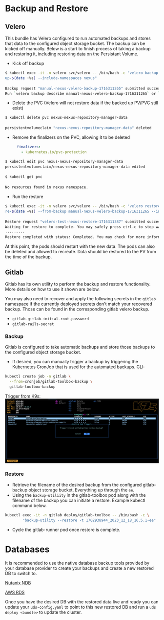 # Backup and Restore

## Velero
This bundle has Velero configured to run automated backups and stores that data to the configured object storage bucket. The backup can be kicked off manually. Below is a start to finish process of taking a backup and restoring it, including restoring data on the Persistant Volume. 

- Kick off backup
```bash
$ kubectl exec -it -n velero svc/velero -- /bin/bash -c "velero backup create manual-nexus-velero-back
up-$(date +%s) --include-namespaces nexus"

Backup request "manual-nexus-velero-backup-1716311265" submitted successfully.
Run `velero backup describe manual-nexus-velero-backup-1716311265` or `velero backup logs manual-nexus-velero-backup-1716311265` for more details.
```

- Delete the PVC (Velero will not restore data if the backed up PV/PVC still exist)
```bash
$ kubectl delete pvc nexus-nexus-repository-manager-data 

persistentvolumeclaim "nexus-nexus-repository-manager-data" deleted
```

- Remove the finalizers on the PVC, allowing it to be deleted
  ```yaml
    finalizers:
      - kubernetes.io/pvc-protection
  ```
```bash
$ kubectl edit pvc nexus-nexus-repository-manager-data 
persistentvolumeclaim/nexus-nexus-repository-manager-data edited

$ kubectl get pvc

No resources found in nexus namespace.
```

- Run the restore
```bash
$ kubectl exec -it -n velero svc/velero -- /bin/bash -c "velero restore create velero-test-nexus-resto
re-$(date +%s) --from-backup manual-nexus-velero-backup-1716311265 --include-namespaces nexus --wait"

Restore request "velero-test-nexus-restore-1716311387" submitted successfully.
Waiting for restore to complete. You may safely press ctrl-c to stop waiting - your restore will continue in the background.
.........
Restore completed with status: Completed. You may check for more information using the commands `velero restore describe velero-test-nexus-restore-1716311387` and `velero restore logs velero-test-nexus-restore-1716311387`.
```

At this point, the pods should restart with the new data. The pods can also be deleted and allowed to recreate. Data should be restored to the PV from the time of the backup.

## Gitlab
Gitlab has its own utility to perform the backup and restore functionality. More details on how to use it shown are below.

You may also need to recover and apply the following secrets in the `gitlab` namespace if the currently deployed secrets don't match your recovered backup. Those can be found in the corresponding gitlab velero backup.
- `gitlab-gitlab-initial-root-password`
- `gitlab-rails-secret`

### Backup
Gitlab is configured to take automatic backups and store those backups to the configured object storage bucket.

- If desired, you can manually trigger a backup by triggering the Kubernetes CronJob that is used for the automated backups.
CLI:
```bash
kubectl create job -n gitlab \
  --from=cronjob/gitlab-toolbox-backup \
  gitlab-toolbox-backup
```

Trigger from K9s:
![Gitlab Backup Cron Trigger](screenshots/gitlab-k9s-backup-cron.png)

### Restore
- Retrieve the filename of the desired backup from the configured gitlab-backup object storage bucket. Everything up through the `ee`.
- Using the `backup-utiliity` in the gitlab-toolbox pod along with the filename of the backup you can initiate a restore. Example kubectl command below.
```bash
kubectl exec -it -n gitlab deploy/gitlab-toolbox -- /bin/bash -c \
        "backup-utility --restore -t 1702938944_2023_12_18_16.5.1-ee"
```
- Cycle the gitlab-runner pod once restore is complete.

# Databases
It is recommended to use the native database backup tools provided by your database provider to create your backups and create a new restored DB to switch to.

[Nutanix NDB](https://portal.nutanix.com/page/documents/solutions/details?targetId=BP-2061-PostgreSQL-on-Nutanix:BP-2061-PostgreSQL-on-Nutanix)

[AWS RDS](https://docs.aws.amazon.com/AmazonRDS/latest/UserGuide/CHAP_CommonTasks.BackupRestore.html)

Once you have the desired DB with the restored data live and ready you can update your `uds-config.yaml` to point to this new restored DB and run a `uds deploy <bundle>` to update the cluster.
